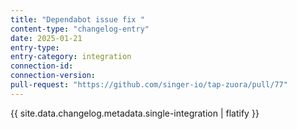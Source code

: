 ```yaml
---
title: "Dependabot issue fix "
content-type: "changelog-entry"
date: 2025-01-21
entry-type: 
entry-category: integration
connection-id: 
connection-version: 
pull-request: "https://github.com/singer-io/tap-zuora/pull/77"
---
```

{{ site.data.changelog.metadata.single-integration | flatify }}